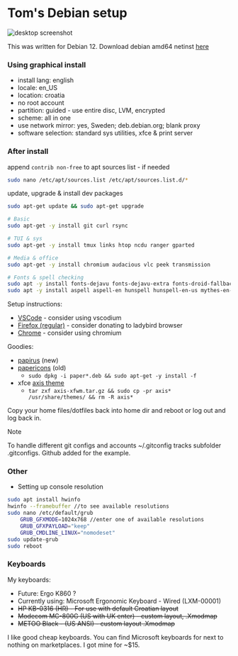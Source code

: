 # Tom's Debian setup

![desktop screenshot](http://i.imgur.com/OPQUMzA.png)

This was written for Debian 12. Download debian amd64 netinst [here](https://cdimage.debian.org/debian-cd/current/amd64/iso-cd/)

### Using graphical install

- install lang: english
- locale: en_US
- location: croatia
- no root account
- partition: guided - use entire disc, LVM, encrypted
- scheme: all in one
- use network mirror: yes, Sweden; deb.debian.org; blank proxy
- software selection: standard sys utilities, xfce & print server


### After install

append `contrib non-free` to apt sources list - if needed

```bash
sudo nano /etc/apt/sources.list /etc/apt/sources.list.d/*
```

update, upgrade & install dev packages

```bash
sudo apt-get update && sudo apt-get upgrade

# Basic
sudo apt-get -y install git curl rsync

# TUI & sys
sudo apt-get -y install tmux links htop ncdu ranger gparted

# Media & office
sudo apt-get -y install chromium audacious vlc peek transmission

# Fonts & spell checking
sudo apt -y install fonts-dejavu fonts-dejavu-extra fonts-droid-fallback fonts-freefont-ttf fonts-liberation fonts-noto-mono fonts-opensymbol ttf-bitstream-vera ttf-mscorefonts-installer
sudo apt -y install aspell aspell-en hunspell hunspell-en-us mythes-en-us
```

Setup instructions:

- [VSCode](https://wiki.debian.org/VisualStudioCode) - consider using vscodium
- [Firefox (regular)](https://support.mozilla.org/en-US/kb/install-firefox-linux#w_install-firefox-deb-package-for-debian-based-distributions) - consider donating to ladybird browser
- [Chrome](https://support.google.com/chrome/a/answer/9025903?hl=en) - consider using chromium

Goodies:

- [papirus](https://github.com/PapirusDevelopmentTeam/papirus-icon-theme?tab=readme-ov-file#debian-and-derivatives) (new)
- [papericons](https://snwh.org/paper) (old)
    - `sudo dpkg -i paper*.deb && sudo apt-get -y install -f`
- xfce [axis theme](https://www.xfce-look.org/p/1016678/)
    - `tar zxf axis-xfwm.tar.gz && sudo cp -pr axis* /usr/share/themes/ && rm -R axis*`

Copy your home files/dotfiles back into home dir and reboot or log out and log back in.


> [!NOTE]  
> To handle different git configs and accounts ~/.gitconfig tracks subfolder .gitconfigs. Github added for the example.


### Other

- Setting up console resolution

```bash
sudo apt install hwinfo
hwinfo --framebuffer //to see available resolutions
sudo nano /etc/default/grub
    GRUB_GFXMODE=1024x768 //enter one of available resolutions
    GRUB_GFXPAYLOAD="keep"
    GRUB_CMDLINE_LINUX="nomodeset"
sudo update-grub
sudo reboot
```

### Keyboards

My keyboards:
- Future: Ergo K860 ?
- Currently using: Microsoft Ergonomic Keyboard - Wired (LXM-00001)
- ~~HP KB-0316 (HR) - For use with default Croatian layout~~
- ~~Modecom MC-800G (US with UK enter) - custom layout, .Xmodmap~~
- ~~METOO Black - (US ANSI) - custom layout .Xmodmap~~

I like good cheap keyboards. You can find Microsoft keyboards for next to nothing on marketplaces. I got mine for ~$15.

<!--
Keyboard docs: 
- http://pascal.tsu.ru/en/xkb/setup.html
- https://www.charvolant.org/doug/xkb/html/
- https://superuser.com/questions/290115/
- http://rlog.rgtti.com/2014/05/01/how-to-modify-a-keyboard-layout-in-linux/
- http://wiki.linuxquestions.org/wiki/List_of_Keysyms_Recognised_by_Xmodmap
- https://askubuntu.com/questions/254424/
-->
